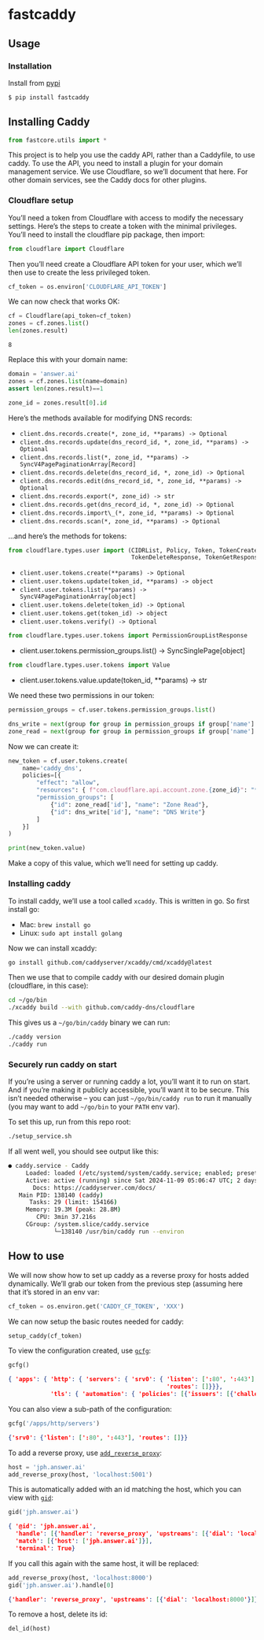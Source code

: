 # fastcaddy


<!-- WARNING: THIS FILE WAS AUTOGENERATED! DO NOT EDIT! -->

## Usage

### Installation

Install from [pypi](https://pypi.org/project/fastcaddy/)

``` sh
$ pip install fastcaddy
```

## Installing Caddy

``` python
from fastcore.utils import *
```

This project is to help you use the caddy API, rather than a Caddyfile,
to use caddy. To use the API, you need to install a plugin for your
domain management service. We use Cloudflare, so we’ll document that
here. For other domain services, see the Caddy docs for other plugins.

### Cloudflare setup

You’ll need a token from Cloudflare with access to modify the necessary
settings. Here’s the steps to create a token with the minimal
privileges. You’ll need to install the cloudflare pip package, then
import:

``` python
from cloudflare import Cloudflare
```

Then you’ll need create a Cloudflare API token for your user, which
we’ll then use to create the less privileged token.

``` python
cf_token = os.environ['CLOUDFLARE_API_TOKEN']
```

We can now check that works OK:

``` python
cf = Cloudflare(api_token=cf_token)
zones = cf.zones.list()
len(zones.result)
```

    8

Replace this with your domain name:

``` python
domain = 'answer.ai'
zones = cf.zones.list(name=domain)
assert len(zones.result)==1
```

``` python
zone_id = zones.result[0].id
```

Here’s the methods available for modifying DNS records:

- `client.dns.records.create(*, zone_id, **params) -> Optional`
- `client.dns.records.update(dns_record_id, *, zone_id, **params) -> Optional`
- `client.dns.records.list(*, zone_id, **params) -> SyncV4PagePaginationArray[Record]`
- `client.dns.records.delete(dns_record_id, *, zone_id) -> Optional`
- `client.dns.records.edit(dns_record_id, *, zone_id, **params) -> Optional`
- `client.dns.records.export(*, zone_id) -> str`
- `client.dns.records.get(dns_record_id, *, zone_id) -> Optional`
- `client.dns.records.import\_(*, zone_id, **params) -> Optional`
- `client.dns.records.scan(*, zone_id, **params) -> Optional`

…and here’s the methods for tokens:

``` python
from cloudflare.types.user import (CIDRList, Policy, Token, TokenCreateResponse, TokenUpdateResponse, TokenListResponse,
                                   TokenDeleteResponse, TokenGetResponse, TokenVerifyResponse)
```

- `client.user.tokens.create(**params) -> Optional`
- `client.user.tokens.update(token_id, **params) -> object`
- `client.user.tokens.list(**params) -> SyncV4PagePaginationArray[object]`
- `client.user.tokens.delete(token_id) -> Optional`
- `client.user.tokens.get(token_id) -> object`
- `client.user.tokens.verify() -> Optional`

``` python
from cloudflare.types.user.tokens import PermissionGroupListResponse
```

- client.user.tokens.permission_groups.list() -\>
  SyncSinglePage\[object\]

``` python
from cloudflare.types.user.tokens import Value
```

- client.user.tokens.value.update(token_id, \*\*params) -\> str

We need these two permissions in our token:

``` python
permission_groups = cf.user.tokens.permission_groups.list()

dns_write = next(group for group in permission_groups if group['name'] == 'DNS Write')
zone_read = next(group for group in permission_groups if group['name'] == 'Zone Read')
```

Now we can create it:

``` python
new_token = cf.user.tokens.create(
    name='caddy_dns',
    policies=[{
        "effect": "allow",
        "resources": { f"com.cloudflare.api.account.zone.{zone_id}": "*" },
        "permission_groups": [
            {"id": zone_read['id'], "name": "Zone Read"},
            {"id": dns_write['id'], "name": "DNS Write"}
        ]
    }]
)

print(new_token.value)
```

Make a copy of this value, which we’ll need for setting up caddy.

### Installing caddy

To install caddy, we’ll use a tool called `xcaddy`. This is written in
go. So first install go:

- Mac: `brew install go`
- Linux: `sudo apt install golang`

Now we can install xcaddy:

``` sh
go install github.com/caddyserver/xcaddy/cmd/xcaddy@latest
```

Then we use that to compile caddy with our desired domain plugin
(cloudflare, in this case):

``` sh
cd ~/go/bin
./xcaddy build --with github.com/caddy-dns/cloudflare
```

This gives us a `~/go/bin/caddy` binary we can run:

``` sh
./caddy version
./caddy run
```

### Securely run caddy on start

If you’re using a server or running caddy a lot, you’ll want it to run
on start. And if you’re making it publicly accessible, you’ll want it to
be secure. This isn’t needed otherwise – you can just
`~/go/bin/caddy run` to run it manually (you may want to add `~/go/bin`
to your `PATH` env var).

To set this up, run from this repo root:

``` sh
./setup_service.sh
```

If all went well, you should see output like this:

``` sh
● caddy.service - Caddy
     Loaded: loaded (/etc/systemd/system/caddy.service; enabled; preset: enabled)
     Active: active (running) since Sat 2024-11-09 05:06:47 UTC; 2 days ago
       Docs: https://caddyserver.com/docs/
   Main PID: 138140 (caddy)
      Tasks: 29 (limit: 154166)
     Memory: 19.3M (peak: 28.8M)
        CPU: 3min 37.216s
     CGroup: /system.slice/caddy.service
             └─138140 /usr/bin/caddy run --environ
```

## How to use

We will now show how to set up caddy as a reverse proxy for hosts added
dynamically. We’ll grab our token from the previous step (assuming here
that it’s stored in an env var:

``` python
cf_token = os.environ.get('CADDY_CF_TOKEN', 'XXX')
```

We can now setup the basic routes needed for caddy:

``` python
setup_caddy(cf_token)
```

To view the configuration created, use
[`gcfg`](https://AnswerDotAI.github.io/fastcaddy/core.html#gcfg):

``` python
gcfg()
```

``` json
{ 'apps': { 'http': { 'servers': { 'srv0': { 'listen': [':80', ':443'],
                                             'routes': []}}},
            'tls': { 'automation': { 'policies': [{'issuers': [{'challenges': {'dns': {'provider': {'api_token': 'XXX', 'name': 'cloudflare'}}}, 'module': 'acme'}]}]}}}}
```

You can also view a sub-path of the configuration:

``` python
gcfg('/apps/http/servers')
```

``` json
{'srv0': {'listen': [':80', ':443'], 'routes': []}}
```

To add a reverse proxy, use
[`add_reverse_proxy`](https://AnswerDotAI.github.io/fastcaddy/core.html#add_reverse_proxy):

``` python
host = 'jph.answer.ai'
add_reverse_proxy(host, 'localhost:5001')
```

This is automatically added with an id matching the host, which you can
view with
[`gid`](https://AnswerDotAI.github.io/fastcaddy/core.html#gid):

``` python
gid('jph.answer.ai')
```

``` json
{ '@id': 'jph.answer.ai',
  'handle': [{'handler': 'reverse_proxy', 'upstreams': [{'dial': 'localhost:5001'}]}],
  'match': [{'host': ['jph.answer.ai']}],
  'terminal': True}
```

If you call this again with the same host, it will be replaced:

``` python
add_reverse_proxy(host, 'localhost:8000')
gid('jph.answer.ai').handle[0]
```

``` json
{'handler': 'reverse_proxy', 'upstreams': [{'dial': 'localhost:8000'}]}
```

To remove a host, delete its id:

``` python
del_id(host)
```
